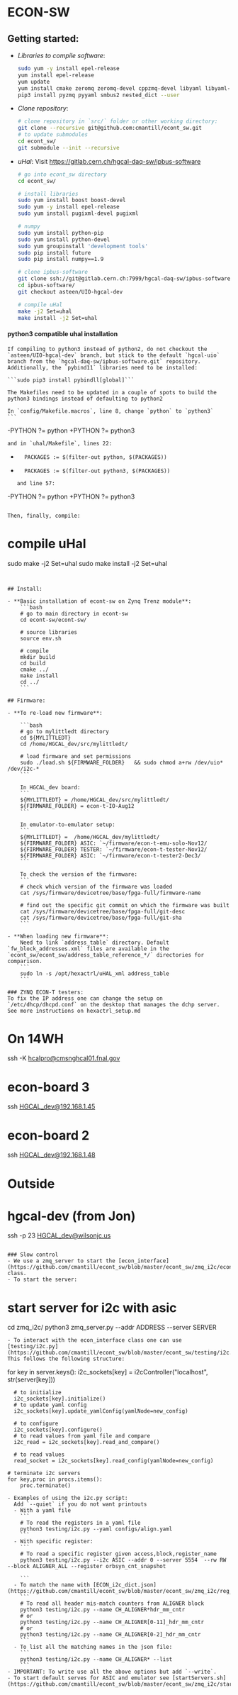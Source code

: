 ECON-SW
=======

## Getting started:
- *Libraries to compile software*:
    ```bash
    sudo yum -y install epel-release
    yum install epel-release
    yum update
    yum install cmake zeromq zeromq-devel cppzmq-devel libyaml libyaml-devel yaml-cpp yaml-cpp-devel boost boost-devel python3 python3-devel autoconf-archive pugixml pugixml-devel
    pip3 install pyzmq pyyaml smbus2 nested_dict --user
    ```

- *Clone repository*:
    ```bash
    # clone repository in `src/` folder or other working directory:
    git clone --recursive git@github.com:cmantill/econt_sw.git
    # to update submodules
    cd econt_sw/
    git submodule --init --recursive
    ```

- *uHal*: Visit https://gitlab.cern.ch/hgcal-daq-sw/ipbus-software
    ```bash
    # go into econt_sw directory
    cd econt_sw/

    # install libraries
    sudo yum install boost boost-devel
    sudo yum -y install epel-release
    sudo yum install pugixml-devel pugixml

    # numpy
    sudo yum install python-pip
    sudo yum install python-devel
    sudo yum groupinstall 'development tools'
    sudo pip install future
    sudo pip install numpy==1.9

    # clone ipbus-software
    git clone ssh://git@gitlab.cern.ch:7999/hgcal-daq-sw/ipbus-software.git
    cd ipbus-software/
    git checkout asteen/UIO-hgcal-dev 

    # compile uHal
    make -j2 Set=uhal
    make install -j2 Set=uhal
    ```

#### python3 compatible uhal installation

    If compiling to python3 instead of python2, do not checkout the `asteen/UIO-hgcal-dev` branch, but stick to the default `hgcal-uio` branch from the `hgcal-daq-sw/ipbus-software.git` repository.  Additionally, the `pybind11` libraries need to be installed:

    ```sudo pip3 install pybindll[global]```

    The Makefiles need to be updated in a couple of spots to build the python3 bindings instead of defaulting to python2

    In `config/Makefile.macros`, line 8, change `python` to `python3`
    ```
-PYTHON ?= python
+PYTHON ?= python3
   ```
   and in `uhal/Makefile`, lines 22:
```
-       PACKAGES := $(filter-out python, $(PACKAGES))
+       PACKAGES := $(filter-out python3, $(PACKAGES))
```
   and line 57:
```
-PYTHON ?= python
+PYTHON ?= python3
```

Then, finally, compile:
```
# compile uHal
sudo make -j2 Set=uhal
sudo make install -j2 Set=uhal
```


## Install:

- **Basic installation of econt-sw on Zynq Trenz module**:
    ```bash
    # go to main directory in econt-sw
    cd econt-sw/econt-sw/

    # source libraries
    source env.sh

    # compile 
    mkdir build
    cd build
    cmake ../
    make install
    cd ../
    ```

## Firmware:

- **To re-load new firmware**:

    ```bash
    # go to mylittledt directory
    cd ${MYLITTLEDT}
    cd /home/HGCAL_dev/src/mylittledt/

    # load firmware and set permissions
    sudo ./load.sh ${FIRMWARE_FOLDER}   && sudo chmod a+rw /dev/uio* /dev/i2c-*
    ```

    In HGCAL_dev board:
    ```
    ${MYLITTLEDT} = /home/HGCAL_dev/src/mylittledt/
    ${FIRMWARE_FOLDER} = econ-t-IO-Aug12
    ```
    
    In emulator-to-emulator setup:
    ```
    ${MYLITTLEDT} =  /home/HGCAL_dev/mylittledt/
    ${FIRMWARE_FOLDER} ASIC: `~/firmware/econ-t-emu-solo-Nov12/
    ${FIRMWARE_FOLDER} TESTER: `~/firmware/econ-t-tester-Nov12/
    ${FIRMWARE_FOLDER} ASIC: `~/firmware/econ-t-tester2-Dec3/
    ```

    To check the version of the firmware:
    ```
    # check which version of the firmware was loaded
    cat /sys/firmware/devicetree/base/fpga-full/firmware-name

    # find out the specific git commit on which the firmware was built
    cat /sys/firmware/devicetree/base/fpga-full/git-desc
    cat /sys/firmware/devicetree/base/fpga-full/git-sha    
    ```

- **When loading new firmware**:
    Need to link `address_table` directory. Default `fw_block_addresses.xml` files are available in the `econt_sw/econt_sw/address_table_reference_*/` directories for comparison.
    ```
    sudo ln -s /opt/hexactrl/uHAL_xml address_table
    ```    

### ZYNQ ECON-T testers:
To fix the IP address one can change the setup on `/etc/dhcp/dhcpd.conf` on the desktop that manages the dchp server.
See more instructions on hexactrl_setup.md
```
# On 14WH
ssh -K hcalpro@cmsnghcal01.fnal.gov
# econ-board 3
ssh HGCAL_dev@192.168.1.45   
# econ-board 2
ssh HGCAL_dev@192.168.1.48

# Outside
# hgcal-dev (from Jon)
ssh -p 23 HGCAL_dev@wilsonjc.us
```

### Slow control
- We use a zmq_server to start the [econ_interface](https://github.com/cmantill/econt_sw/blob/master/econt_sw/zmq_i2c/econ_interface.py) class.
- To start the server:
  ```
  # start server for i2c with asic
  cd zmq_i2c/
  python3 zmq_server.py --addr ADDRESS --server SERVER
  ```
- To interact with the econ_interface class one can use [testing/i2c.py](https://github.com/cmantill/econt_sw/blob/master/econt_sw/testing/i2c.py). This follows the following structure:
  ```
  for key in server.keys():
      i2c_sockets[key] = i2cController("localhost", str(server[key]))

      # to initialize
      i2c_sockets[key].initialize()
      # to update yaml config
      i2c_sockets[key].update_yamlConfig(yamlNode=new_config)

      # to configure
      i2c_sockets[key].configure()
      # to read values from yaml file and compare
      i2c_read = i2c_sockets[key].read_and_compare()
  
      # to read values
      read_socket = i2c_sockets[key].read_config(yamlNode=new_config)

    # terminate i2c servers
    for key,proc in procs.items():
        proc.terminate()
  ```
  - Examples of using the i2c.py script:
    Add `--quiet` if you do not want printouts
    - With a yaml file
      ```
      # To read the registers in a yaml file
      python3 testing/i2c.py --yaml configs/align.yaml
      ```
    - With specific register:
      ```
      # To read a specific register given access,block,register_name
      python3 testing/i2c.py --i2c ASIC --addr 0 --server 5554  --rw RW --block ALIGNER_ALL --register orbsyn_cnt_snapshot
      
      ```
    - To match the name with [ECON_i2c_dict.json](https://github.com/cmantill/econt_sw/blob/master/econt_sw/zmq_i2c/reg_maps/ECON_I2C_dict.json)
      ```
      # To read all header mis-match counters from ALIGNER block
      python3 testing/i2c.py --name CH_ALIGNER*hdr_mm_cntr
      # or
      python3 testing/i2c.py --name CH_ALIGNER[0-11]_hdr_mm_cntr
      # or
      python3 testing/i2c.py --name CH_ALIGNER[0-2]_hdr_mm_cntr
      ```
    - To list all the matching names in the json file:
      ```
      python3 testing/i2c.py --name CH_ALIGNER* --list
      ```
  - IMPORTANT: To write use all the above options but add `--write`.
- To start default serves for ASIC and emulator see [startServers.sh](https://github.com/cmantill/econt_sw/blob/master/econt_sw/zmq_i2c/startServers.sh).
  

